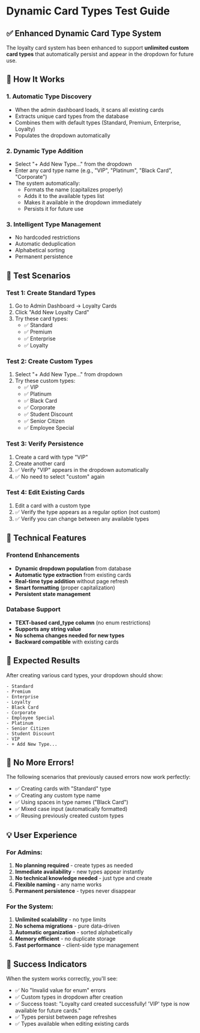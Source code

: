 # Dynamic Card Types Test Guide

## ✅ Enhanced Dynamic Card Type System

The loyalty card system has been enhanced to support **unlimited custom card types** that automatically persist and appear in the dropdown for future use.

## 🚀 How It Works

### 1. **Automatic Type Discovery**
- When the admin dashboard loads, it scans all existing cards
- Extracts unique card types from the database
- Combines them with default types (Standard, Premium, Enterprise, Loyalty)
- Populates the dropdown automatically

### 2. **Dynamic Type Addition**
- Select "+ Add New Type..." from the dropdown
- Enter any card type name (e.g., "VIP", "Platinum", "Black Card", "Corporate")
- The system automatically:
  - Formats the name (capitalizes properly)
  - Adds it to the available types list
  - Makes it available in the dropdown immediately
  - Persists it for future use

### 3. **Intelligent Type Management**
- No hardcoded restrictions
- Automatic deduplication
- Alphabetical sorting
- Permanent persistence

## 🧪 Test Scenarios

### Test 1: Create Standard Types
1. Go to Admin Dashboard → Loyalty Cards
2. Click "Add New Loyalty Card"
3. Try these card types:
   - ✅ Standard
   - ✅ Premium  
   - ✅ Enterprise
   - ✅ Loyalty

### Test 2: Create Custom Types
1. Select "+ Add New Type..." from dropdown
2. Try these custom types:
   - ✅ VIP
   - ✅ Platinum
   - ✅ Black Card
   - ✅ Corporate
   - ✅ Student Discount
   - ✅ Senior Citizen
   - ✅ Employee Special

### Test 3: Verify Persistence
1. Create a card with type "VIP"
2. Create another card
3. ✅ Verify "VIP" appears in the dropdown automatically
4. ✅ No need to select "custom" again

### Test 4: Edit Existing Cards
1. Edit a card with a custom type
2. ✅ Verify the type appears as a regular option (not custom)
3. ✅ Verify you can change between any available types

## 🔧 Technical Features

### Frontend Enhancements
- **Dynamic dropdown population** from database
- **Automatic type extraction** from existing cards
- **Real-time type addition** without page refresh
- **Smart formatting** (proper capitalization)
- **Persistent state management**

### Database Support
- **TEXT-based card_type column** (no enum restrictions)
- **Supports any string value**
- **No schema changes needed for new types**
- **Backward compatible** with existing cards

## 🎯 Expected Results

After creating various card types, your dropdown should show:
```
- Standard
- Premium  
- Enterprise
- Loyalty
- Black Card
- Corporate
- Employee Special
- Platinum
- Senior Citizen
- Student Discount
- VIP
- + Add New Type...
```

## 🚫 No More Errors!

The following scenarios that previously caused errors now work perfectly:
- ✅ Creating cards with "Standard" type
- ✅ Creating any custom type name
- ✅ Using spaces in type names ("Black Card")
- ✅ Mixed case input (automatically formatted)
- ✅ Reusing previously created custom types

## 💡 User Experience

### For Admins:
1. **No planning required** - create types as needed
2. **Immediate availability** - new types appear instantly
3. **No technical knowledge needed** - just type and create
4. **Flexible naming** - any name works
5. **Permanent persistence** - types never disappear

### For the System:
1. **Unlimited scalability** - no type limits
2. **No schema migrations** - pure data-driven
3. **Automatic organization** - sorted alphabetically  
4. **Memory efficient** - no duplicate storage
5. **Fast performance** - client-side type management

## 🎉 Success Indicators

When the system works correctly, you'll see:
- ✅ No "Invalid value for enum" errors
- ✅ Custom types in dropdown after creation
- ✅ Success toast: "Loyalty card created successfully! 'VIP' type is now available for future cards."
- ✅ Types persist between page refreshes
- ✅ Types available when editing existing cards